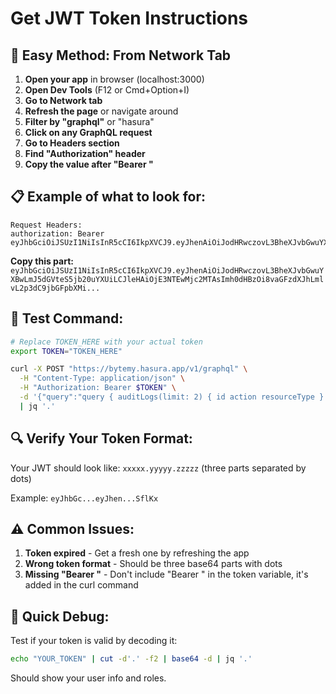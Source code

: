 # Get JWT Token Instructions

## 🎯 Easy Method: From Network Tab

1. **Open your app** in browser (localhost:3000)
2. **Open Dev Tools** (F12 or Cmd+Option+I)
3. **Go to Network tab**
4. **Refresh the page** or navigate around
5. **Filter by "graphql"** or "hasura"
6. **Click on any GraphQL request**
7. **Go to Headers section**
8. **Find "Authorization" header**
9. **Copy the value after "Bearer "**

## 📋 Example of what to look for:

```
Request Headers:
authorization: Bearer eyJhbGciOiJSUzI1NiIsInR5cCI6IkpXVCJ9.eyJhenAiOiJodHRwczovL3BheXJvbGwuYXBwLmJ5dGVteS5jb20uYXUiLCJleHAiOjE3NTEwMjc2MTAsImh0dHBzOi8vaGFzdXJhLmlvL2p3dC9jbGFpbXMi...
```

**Copy this part:** `eyJhbGciOiJSUzI1NiIsInR5cCI6IkpXVCJ9.eyJhenAiOiJodHRwczovL3BheXJvbGwuYXBwLmJ5dGVteS5jb20uYXUiLCJleHAiOjE3NTEwMjc2MTAsImh0dHBzOi8vaGFzdXJhLmlvL2p3dC9jbGFpbXMi...`

## 🧪 Test Command:

```bash
# Replace TOKEN_HERE with your actual token
export TOKEN="TOKEN_HERE"

curl -X POST "https://bytemy.hasura.app/v1/graphql" \
  -H "Content-Type: application/json" \
  -H "Authorization: Bearer $TOKEN" \
  -d '{"query":"query { auditLogs(limit: 2) { id action resourceType } }"}' \
  | jq '.'
```

## 🔍 Verify Your Token Format:

Your JWT should look like: `xxxxx.yyyyy.zzzzz` (three parts separated by dots)

Example: `eyJhbGc...eyJhen...SflKx`

## ⚠️ Common Issues:

1. **Token expired** - Get a fresh one by refreshing the app
2. **Wrong token format** - Should be three base64 parts with dots
3. **Missing "Bearer "** - Don't include "Bearer " in the token variable, it's added in the curl command

## 🎯 Quick Debug:

Test if your token is valid by decoding it:
```bash
echo "YOUR_TOKEN" | cut -d'.' -f2 | base64 -d | jq '.'
```

Should show your user info and roles.